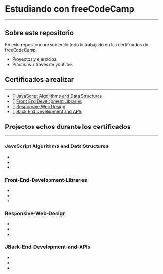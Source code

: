 # Estudiando con freeCodeCamp
---

## Sobre este repositorio 

En este repositorio ire subiendo todo lo trabajado en los certificados de freeCodeCamp.
  - Proyectos y ejercicios.
  - Practicas a través de youtube.


## Certificados a realizar
---

- [] [JavaScript Algorithms and Data Structures](#JavaScript-Algorithms-and-Data-Structures)
- [] [Front End Development Libraries](#Front-End-Development-Libraries)
- [] [Responsive Web Design](#Responsive-Web-Design)
- [] [Back End Development and APIs](#Back-End-Development-and-APIs)



## Projectos echos durante los certificados
---

### JavaScript Algorithms and Data Structures
  - 
  - 
  - 

### Front-End-Development-Libraries
  - 
  - 
  - 

### Responsive-Web-Design
  - 
  - 
  - 

### JBack-End-Development-and-APIs
  - 
  - 
  -
